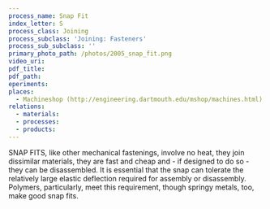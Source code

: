 ```yaml
---
process_name: Snap Fit
index_letter: S
process_class: Joining
process_subclass: 'Joining: Fasteners'
process_sub_subclass: ''
primary_photo_path: /photos/2005_snap_fit.png
video_uri:
pdf_title:
pdf_path:
eperiments:
places:
  - Machineshop (http://engineering.dartmouth.edu/mshop/machines.html)
relations:
  - materials:
  - processes:
  - products:
---
```


SNAP FITS, like other mechanical fastenings, involve no heat, they join dissimilar materials, they are fast and
cheap and - if designed to do so - they can be disassembled. It is essential that the snap can tolerate the relatively
large elastic deflection required for assembly or disassembly. Polymers, particularly, meet this requirement, though
springy metals, too, make good snap fits.


